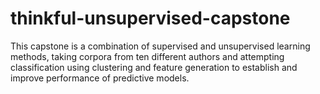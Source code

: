 # thinkful-unsupervised-capstone
This capstone is a combination of supervised and unsupervised learning methods, taking corpora from ten different authors and attempting classification using clustering and feature generation to establish and improve performance of predictive models.

